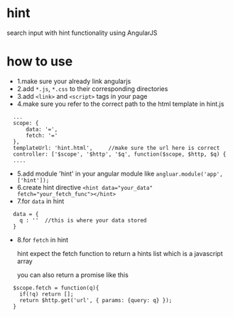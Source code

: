 # hint
search input with hint functionality using AngularJS

# how to use
* 1.make sure your already link angularjs 
* 2.add `*.js`, `*.css` to their corresponding directories
* 3.add `<link>` and `<script>` tags in your page
* 4.make sure you refer to the correct path to the html template in hint.js
```
  ...
  scope: {
      data: '=',              
      fetch: '='
  },
  templateUrl: 'hint.html',     //make sure the url here is correct
  controller: ['$scope', '$http', '$q', function($scope, $http, $q) {
  ....
```
* 5.add module 'hint' in your angular module like
  ```angluar.module('app', ['hint']);```
* 6.create hint directive
  ```<hint data="your_data" fetch="your_fetch_func"></hint>```
* 7.for `data` in hint 
```
  data = {
    q : ''  //this is where your data stored
  }
```
* 8.for `fetch` in hint
  
  hint expect the fetch function to return a hints list which is a javascript array
  
  you can also return a promise like this
```
  $scope.fetch = function(q){
    if(!q) return [];
    return $http.get('url', { params: {query: q} });
  }
```
